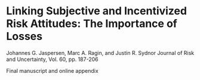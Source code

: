 # Linking Subjective and Incentivized Risk Attitudes: The Importance of Losses
Johannes G. Jaspersen, Marc A. Ragin, and Justin R. Sydnor
Journal of Risk and Uncertainty, Vol. 60, pp. 187-206

Final manuscript and online appendix
